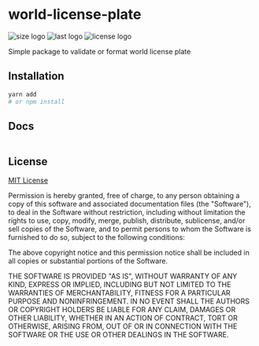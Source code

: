 # world-license-plate

![size logo](https://img.shields.io/github/languages/code-size/brimbelle/world-license-plate)
![last logo](https://img.shields.io/github/last-commit/brimbelle/world-license-plate)
![license logo](https://img.shields.io/github/license/brimbelle/world-license-plate)

Simple package to validate or format world license plate

## Installation

```bash
yarn add 
# or npm install 
```

## Docs

```bash
```

## License
[MIT License](https://choosealicense.com/licenses/mit/)

Permission is hereby granted, free of charge, to any person obtaining a copy
of this software and associated documentation files (the "Software"), to deal
in the Software without restriction, including without limitation the rights
to use, copy, modify, merge, publish, distribute, sublicense, and/or sell
copies of the Software, and to permit persons to whom the Software is
furnished to do so, subject to the following conditions:

The above copyright notice and this permission notice shall be included in all
copies or substantial portions of the Software.

THE SOFTWARE IS PROVIDED "AS IS", WITHOUT WARRANTY OF ANY KIND, EXPRESS OR
IMPLIED, INCLUDING BUT NOT LIMITED TO THE WARRANTIES OF MERCHANTABILITY,
FITNESS FOR A PARTICULAR PURPOSE AND NONINFRINGEMENT. IN NO EVENT SHALL THE
AUTHORS OR COPYRIGHT HOLDERS BE LIABLE FOR ANY CLAIM, DAMAGES OR OTHER
LIABILITY, WHETHER IN AN ACTION OF CONTRACT, TORT OR OTHERWISE, ARISING FROM,
OUT OF OR IN CONNECTION WITH THE SOFTWARE OR THE USE OR OTHER DEALINGS IN THE
SOFTWARE.
